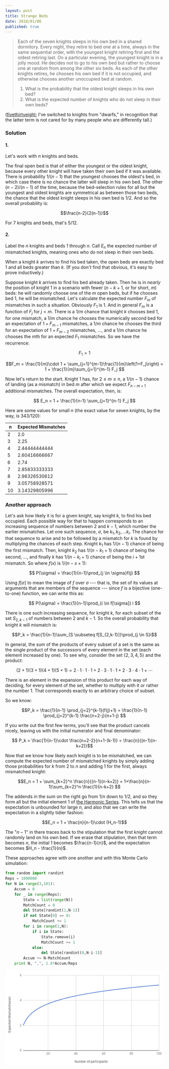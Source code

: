 ```yaml
---
layout: post
title: Strange Beds
date: 2018/01/06
published: true
---
```


>Each of the seven knights sleeps in his own bed in a shared dormitory. Every night, they retire to bed one at a time, always in the same sequential order, with the youngest knight retiring first and the oldest retiring last. On a particular evening, the youngest knight is in a jolly mood. He decides not to go to his own bed but rather to choose one at random from among the other six beds. As each of the other knights retires, he chooses his own bed if it is not occupied, and otherwise chooses another unoccupied bed at random.
>
>1. What is the probability that the oldest knight sleeps in his own bed?
>2. What is the expected number of knights who do not sleep in their own beds?

<!--more-->

([fivethirtyeight](https://fivethirtyeight.com/features/where-will-the-seven-dwarfs-sleep-tonight/); I've switched to knights from "dwarfs," in recognition that the latter term is not cared for by many people who are differently tall.)

### Solution

#### 1.

Let's work with $n$ knights and beds.

The final open bed is that of either the youngest or the oldest knight, because every other knight will have taken their own bed if it was available. There is probability $1/(n-1)$ that the youngest chooses the oldest's bed, in which case there is no chance the latter will sleep in his own bed. The other $(n-2)/(n-1)$ of the time, because the bed-selection rules for all but the youngest and oldest knights are symmetrical as between those two beds, the chance that the oldest knight sleeps in his own bed is $1/2$. And so the overall probability is:

$$\frac{n-2}{2(n-1)}$$

For $7$ knights and beds, that's $5/12$.

#### 2.

Label the $n$ knights and beds $1$ through $n$. Call $E_n$ the expected number of mismatched knights, meaning ones who do not sleep in their own beds. 

When a knight $k$ arrives to find his bed taken, the open beds are exactly bed $1$ and all beds greater than $k$. (If you don't find that obvious, it's easy to prove inductively.)

Suppose knight $k$ arrives to find his bed already taken. Then he is in _nearly_ the position of knight $1$ in a scenario with fewer ($n-k+1$, or for short, $m$) beds: he will randomly choose one of the $m$ open beds, but if he chooses bed $1$, he will be mismatched. Let's calculate the expected number $F_m$ of mismatches in such a situation.  Obviously $F_1$ is $1$. And in general $F_m$ is a function of $F_j$ for $j<m$. There is a $1/m$ chance that knight $k$ chooses bed $1$, for one mismatch, a $1/m$ chance he chooses the numerically second bed for an expectation of $1+F_{m-1}$ mismatches, a $1/m$ chance he chooses the third for an expectation of $1 + F_{m-2}$ mismatches, $\ldots$, and a $1/m$ chance he chooses the $m$th for an expected $F_1$ mismatches. So we have the recurrence:

$$F_1 = 1$$

$$F_m = \frac{1}{m}\cdot 1 + \sum_{j=1}^{m-1}\frac{1}{m}\left(1+F_j\right)
= 1 + \frac{1}{m}\sum_{j=1}^{m-1} F_j
$$

Now let's return to the start. Knight $1$ has, for $2\leq m \leq n$, a $1/(n-1)$ chance of landing (as a mismatch) in bed $m$ after which we expect $F_{n-m+1}$ additional mismatches. The overall expectation, then, is:

$$ E_n = 1 + \frac{1}{n-1} \sum_{j=1}^{n-1} F_j
$$

Here are some values for small $n$ (the exact value for seven knights, by the way, is $343/120$):

n | Expected Mismatches 
--- |:---
2 | 2.0
3 | 2.25
4 | 2.44444444444
5 | 2.60416666667
6 | 2.74
7 | 2.85833333333
8 | 2.96326530612
9 | 3.05758928571
10 | 3.14329805996

### Another approach

Let's ask how likely it is for a given knight, say knight $k$, to find his bed occupied. Each possible way for that to happen corresponds to an increasing sequence of numbers between $2$ and $k-1$, which number the earlier mismatches. Let one such sequence, $\sigma$, be $k_1,k_2,...k_i$. The chance for that sequence to arise and to be followed by a mismatch for $k$ is found by multiplying the chances of each step. Knight $k_1$ has $1/(n-1)$ chance of being the first mismatch. Then, knight $k_2$ has $1/(n-k_1+1)$ chance of being the second, $\ldots$, and finally $k$ has $1/(n-k_i+1)$ chance of being the $i+1$st mismatch. So where $f(x)$ is $1/(n-x+1)$:

$$ P(\sigma) = \frac{1}{n-1}\prod_{j \in \sigma}f(j) $$

Using $f[\sigma]$ to mean the image of $f$ over $\sigma$ --- that is, the set of its values at arguments that are members of the sequence --- since $f$ is a bijective (one-to-one) function, we can write this as:

$$ P(\sigma) = \frac{1}{n-1}\prod_{i \in f[\sigma]} i $$

There is one such increasing sequence, for knight $k$, for each subset of the set $S_{2,k-1}$ of numbers between $2$ and $k-1$. So the overall probability that knight $k$ will mismatch is:

$$P_k =  \frac{1}{n-1}\sum_{S \subseteq f[S_{2,k-1}]}\prod_{j \in S}i$$

In general, the sum of the products of every subset of a set is the same as the single product of the successors of every element in the set (each element increased by one). To see why, consider the set $\{2,3,4,5\}$ and the product:

$$(2+1)(3+1)(4+1)(5+1) = 2\cdot 1\cdot 1 \cdot 1 +2\cdot 3 \cdot 1 \cdot 1 +2\cdot 3 \cdot 4 \cdot 1 + \cdots$$

There is an element in the expansion of this product for each way of deciding, for every element of the set, whether to multiply with  it or rather the number $1$. That corresponds exactly to an arbitrary choice of subset.

So we know:

$$P_k = \frac{1}{n-1} \prod_{j=2}^{k-1}(f(j)+1) = \frac{1}{n-1} \prod_{j=2}^{k-1} \frac{n+2-j}{n+1-j}
$$

If you write out the first few terms, you'll see that the product cancels nicely, leaving us with the initial numerator and final denominator:

$$ P_k = \frac{1}{n-1}\cdot \frac{n+2-2}{n+1-(k-1)} = 
\frac{n}{(n-1)(n-k+2)}$$

Now that we know how likely each knight is to be mismatched, we can compute the expected number of mismatched knights by simply adding those probabilities for $k$ from $2$ to $n$ and adding $1$ for the first, always mismatched knight:

$$E_n = 1 + \sum_{k=2}^n \frac{n}{(n-1)(n-k+2)} 
= 1+\frac{n}{n-1}\sum_{k=2}^n \frac{1}{n-k+2}
$$

The addends in the sum on the right go from $1/n$ down to $1/2$, and so they form all but the initial element $1$ of [the Harmonic Series](http://mathworld.wolfram.com/HarmonicSeries.html). This tells us that the expectation is unbounded for large $n$, and also that we can write the expectation in a slightly tidier fashion:

$$E_n = 1 + \frac{n}{n-1}\cdot (H_n-1)$$

The "$n-1$" in there traces back to the stipulation that the first knight cannot randomly land on his own bed. If we erase that stipulation, then that term becomes $n$, the initial $1$ becomes $\frac{n-1}{n}$, and the expectation becomes $H_n - \frac{1}{n}$.

These approaches agree with one another and with this Monte Carlo simulation:

```python
from random import randint
Reps = 1000000
for N in range(3,101):
	Accum = 0
	for _ in range(Reps):
		State = list(range(N))
		MatchCount = 0
		del State[randint(1,N-1)]
		if not State[0] == 0:
			MatchCount += 1
		for i in range(1,N):
			if i in State:
				State.remove(i)
				MatchCount += 1
			else:
				del State[randint(0,N-i-1)]
		Accum += N-MatchCount
	print N, ",", 1.0*Accum/Reps
```

![Graph of expectation versus n.](/img/ExpectedMismatches.png)

<br>


